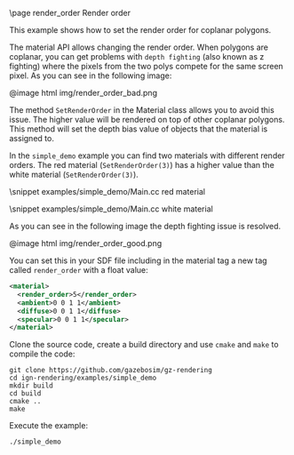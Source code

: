 \page render_order Render order

This example shows how to set the render order for coplanar polygons.

The material API allows changing the render order. When polygons are coplanar, you can get problems
with `depth fighting` (also known as z fighting) where the pixels from the two polys compete for the same screen pixel.
As you can see in the following image:

@image html img/render_order_bad.png

The method `SetRenderOrder` in the Material class allows you to avoid this issue. The higher value will
be rendered on top of other coplanar polygons. This method will set the depth bias value of objects that the material is assigned to.

In the `simple_demo` example you can find two materials with different render orders. The red material
(`SetRenderOrder(3)`) has a higher value than the white material (`SetRenderOrder(3)`).

\snippet examples/simple_demo/Main.cc red material

\snippet examples/simple_demo/Main.cc white material

As you can see in the following image the depth fighting issue is resolved.

@image html img/render_order_good.png

You can set this in your SDF file including in the material tag a new tag called `render_order` with
a float value:

```xml
<material>
  <render_order>5</render_order>
  <ambient>0 0 1 1</ambient>
  <diffuse>0 0 1 1</diffuse>
  <specular>0 0 1 1</specular>
</material>
```

Clone the source code, create a build directory and use `cmake` and `make` to compile the code:

```{.sh}
git clone https://github.com/gazebosim/gz-rendering
cd ign-rendering/examples/simple_demo
mkdir build
cd build
cmake ..
make
```

Execute the example:

```{.sh}
./simple_demo
```
